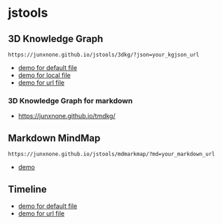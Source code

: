 # jstools

## 3D Knowledge Graph

```
https://junxnone.github.io/jstools/3dkg/?json=your_kgjson_url
```

- [demo for default file](https://junxnone.github.io/jstools/3dkg)
- [demo for local file](https://junxnone.github.io/jstools/3dkg/?json=linux/linux_kg.json)
- [demo for url file](https://junxnone.github.io/jstools/3dkg/?json=https://raw.githubusercontent.com/junxnone/junxnone.github.io/main/kg.json)

### 3D Knowledge Graph for markdown

- https://junxnone.github.io/tmdkg/


## Markdown MindMap

```
https://junxnone.github.io/jstools/mdmarkmap/?md=your_markdown_url
```

- [demo](https://junxnone.github.io/jstools/mdmarkmap/?md=https://junxnone.github.io/twiki/0016_Features)



## Timeline

- [demo for default file](https://junxnone.github.io/jstools/timeline)
- [demo for url file](https://junxnone.github.io/jstools/timeline?json=https://raw.githubusercontent.com/junxnone/tl/main/data/chinamars.json)
